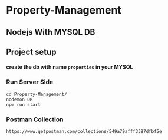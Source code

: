 # Property-Management

## Nodejs With MYSQL DB

## Project setup

#### create the db with name ```properties``` in your MYSQL
### Run Server Side

```
cd Property-Management/
nodemon OR
npm run start
```

### Postman Collection 

```
https://www.getpostman.com/collections/549a79afff3387dfbf5e
```